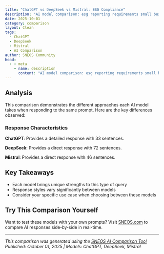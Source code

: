 ```yaml
---
title: "ChatGPT vs DeepSeek vs Mistral: ESG Compliance"
description: "AI model comparison: esg reporting requirements small business..."
date: 2025-10-01
category: comparison
layout: Clean
tags:
  - ChatGPT
  - DeepSeek
  - Mistral
  - AI Comparison
author: SNEOS Community
head:
  - - meta
    - name: description
      content: "AI model comparison: esg reporting requirements small business..."
---
```


<ChatComparison
  title="ChatGPT vs DeepSeek vs Mistral: ESG Compliance"
  prompt="esg reporting requirements small business"
  :responses='{
    "ChatGPT": "ESG (Environmental, Social, and Governance) reporting requirements for small businesses can vary depending on the country, industry, and specific regulations. However, compared to large corporations, small businesses often face less stringent or voluntary requirements. Here\u2019s an overview:\n\n### 1. **Understanding ESG Reporting**\n- **Environmental:** Impact on natural resources, energy use, waste management, emissions, etc.\n- **Social:** Labor practices, community engagement, diversity and inclusion, human rights, etc.\n- **Governance:** Corporate governance, ethics, transparency, anti-corruption measures, etc.\n\n---\n\n### 2. **General ESG Reporting Requirements for Small Businesses**\n\n- **Voluntary vs. Mandatory:** Most small businesses are not legally required to provide formal ESG reports unless they are part of a supply chain that requires it or fall under specific regulations.\n- **Materiality Focus:** Small businesses should focus on the most material (relevant) ESG factors that impact their operations.\n- **Simplicity and Transparency:** Reports should be clear and not overly complex, making information accessible to stakeholders.\n\n---\n\n### 3. **Common ESG Reporting Frameworks Relevant for Small Businesses**\n- **Global Reporting Initiative (GRI):** Provides standards that can be scaled to the size of the business.\n- **Sustainable Accounting Standards Board (SASB):** Industry-specific standards that highlight financially material ESG issues.\n- **CDP (Carbon Disclosure Project):** For environmental disclosures, especially related to carbon emissions.\n- **UN Global Compact:** Voluntary principles on human rights, labor, environment, and anti-corruption.\n- **B Corp Certification:** For companies looking to meet higher social and environmental standards.\n\n---\n\n### 4. **Steps for Small Businesses to Start ESG Reporting**\n\n- **Identify Key ESG Issues:** Based on industry, location, and stakeholder interests.\n- **Gather Data:** Energy consumption, waste production, employee statistics, governance practices.\n- **Set Goals:** Define measurable objectives for improvement.\n- **Report:** Use simple templates or existing frameworks.\n- **Communicate:** Share the ESG report with customers, investors, employees, and partners.\n\n---\n\n### 5. **Legal and Regulatory Landscape**\n\n- **Europe:** The EU\u2019s Corporate Sustainability Reporting Directive (CSRD) largely targets larger companies but may impact small businesses indirectly through supply chains.\n- **United States:** No federal-level mandatory ESG reporting for small businesses; some states or industries may have specific rules.\n- **Other Jurisdictions:** Vary widely; SMEs might be required to report if operating in or supplying multinational corporations.\n\n---\n\n### 6. **Benefits of ESG Reporting for Small Businesses**\n\n- Improved reputation and customer trust\n- Better risk management\n- Access to new markets and investors\n- Operational cost savings through efficiency\n- Enhanced employee engagement and retention\n\n---\n\n### 7. **Resources**\n- Local chambers of commerce or small business associations may offer ESG guidance.\n- Online tools and software for ESG data collection and reporting tailored for small businesses.\n- Consulting services specializing in sustainability for SMEs.\n\n---\n\nIf you provide the country or industry your small business operates in, I can help tailor the information more specifically!",
    "DeepSeek": "Of course. This is a common and important question for small business owners. The landscape of ESG (Environmental, Social, and Governance) reporting can seem overwhelming, but the reality for most small businesses is more manageable.\n\nHere\u2019s a clear, actionable guide to ESG reporting requirements for small businesses.\n\n### The Short Answer: The Direct Legal Requirement\n\nAs of today, **there are generally no direct, mandatory ESG reporting requirements for privately-held small businesses in most jurisdictions, including the United States.**\n\nThe major new regulations (like the EU\u0027s CSRD and the SEC\u0027s climate disclosure rules) primarily target large, publicly-traded companies. However, this is changing rapidly, and the *indirect* pressure on small businesses is already significant.\n\n---\n\n### The Real Pressure: Indirect Requirements (The \u0022Supply Chain Squeeze\u0022)\n\nThis is the most important concept for a small business owner to understand. While you may not have to report to a government body, your **larger clients and corporate customers likely do.**\n\nIf you are a supplier, vendor, or partner to a large corporation, they will increasingly require you to provide ESG-related data so *they* can meet their own reporting obligations. This creates a \u0022trickle-down\u0022 effect.\n\n**You might be asked for:**\n*   Your carbon footprint (Scope 1 \u0026 2 emissions, and eventually Scope 3).\n*   Your diversity, equity, and inclusion (DEI) policies and statistics.\n*   Your labor practices and employee benefits.\n*   Your waste management and recycling policies.\n*   Your data security and governance practices.\n\n**Failure to provide this information can mean losing a contract or being disqualified from bidding.**\n\n---\n\n### A Practical, 5-Step Guide for Small Businesses\n\nDon\u0027t think of ESG as a burdensome reporting exercise. Frame it as a **strategic business improvement plan** that also prepares you for future requests.\n\n#### Step 1: Start with a Basic Materiality Assessment\n*   **What it is:** Identify the ESG issues that matter most to your business and your stakeholders (customers, employees, investors, community).\n*   **How to do it:** Ask simple questions:\n    *   **Environmental:** What are our biggest energy costs? How much waste do we produce? What\u0027s in our supply chain?\n    *   **Social:** How do we treat our employees? Is our workplace safe and inclusive? How do we engage with our local community?\n    *   **Governance:** Who is in charge? Do we have ethical business practices? How do we manage data privacy?\n\n#### Step 2: Gather Easy Wins and Baseline Data\nYou can\u0027t manage what you don\u0027t measure. Start tracking a few key metrics.\n*   **Environmental:**\n    *   **Energy:** Monthly electricity and gas bills (kWh and therms).\n    *   **Waste:** Number of trash/recycling/compost bins picked up weekly.\n    *   **Travel:** Mileage for company vehicles or employee travel.\n*   **Social:**\n    *   **Employees:** Track employee turnover rate, training hours, and conduct a simple anonymous satisfaction survey.\n    *   **Community:** Track volunteer hours or charitable donations.\n*   **Governance:**\n    *   Document key company policies (Code of Conduct, Data Privacy Policy, Whistleblower Policy).\n\n#### Step 3: Develop Simple Policies and Set Goals\nFormalize your commitments. You don\u0027t need a 100-page document.\n*   Write a one-page **Environmental Policy** committing to reducing waste and energy use.\n*   Write a one-page **Diversity \u0026 Inclusion Statement**.\n*   Set a simple, achievable goal: *\u0022Reduce paper usage by 20% in the next year\u0022* or *\u0022Implement a flexible work policy by Q3.\u0022*\n\n#### Step 4: Communicate Informally (For Now)\nYou don\u0027t need a formal, glossy ESG report.\n*   Add a \u0022Our Commitment\u0022 page to your website summarizing your policies and goals.\n*   Share your progress in a blog post, newsletter, or social media update.\n*   Talk about your ESG efforts in sales pitches and client meetings\u2014it\u2019s a powerful differentiator.\n\n#### Step 5: Prepare for Formal Questionnaires\nWhen a large client sends you an ESG questionnaire (like one from **EcoVadis, CDP, or a custom supplier survey**), you won\u0027t be starting from scratch. You\u0027ll have your data, policies, and goals ready to go.\n\n---\n\n### Key Frameworks (For When You\u0027re Ready)\n\nAs you grow, you may want to align with a global framework. Don\u0027t start here, but be aware of them.\n*   **GRI (Global Reporting Initiative):** The most widely used global standard.\n*   **SASB (Sustainability Accounting Standards Board):** Now part of the IFRS Foundation\u0027s ISSB, it provides industry-specific standards.\n*   **UN SDGs (Sustainable Development Goals):** A great set of 17 global goals to align your business with.\n\n### Benefits Beyond Compliance\n\nFocusing on ESG isn\u0027t just about avoiding risk; it\u0027s about creating value.\n*   **Cost Savings:** Reducing energy and waste saves money.\n*   **Attracting Talent:** Top talent, especially younger generations, prefers to work for responsible companies.\n*   **Winning Business:** It\u0027s a key differentiator for B2B sales.\n*   **Access to Capital:** Banks and investors are increasingly using ESG criteria.\n\n### Summary \u0026 Key Takeaway\n\n1.  **Direct Legal Requirement?** No, for now.\n2.  **Indirect Business Requirement?** Yes, absolutely, and it\u0027s growing fast.\n3.  **What Should You Do?** Start small. Treat ESG as a continuous improvement process for your business. Measure a few things, set simple goals, and communicate your progress. This will prepare you for any formal requests and unlock new business opportunities.\n\n**Start today by picking one thing\u2014like tracking your electricity usage or drafting a simple diversity statement. The most important step is the first one.**",
    "Mistral": "Environmental, Social, and Governance (ESG) reporting is becoming increasingly important for businesses of all sizes, including small businesses. While the specific requirements can vary depending on the jurisdiction and industry, here are some general guidelines and considerations for small businesses:\n\n### 1. **Understanding ESG Reporting**\nESG reporting involves disclosing information about a company\u0027s environmental, social, and governance practices. This can include:\n- **Environmental**: Carbon footprint, energy consumption, waste management, and sustainability initiatives.\n- **Social**: Labor practices, community engagement, diversity and inclusion, and employee well-being.\n- **Governance**: Board composition, executive compensation, ethics, and compliance.\n\n### 2. **Regulatory Requirements**\nDifferent countries and regions have varying regulatory requirements for ESG reporting. For example:\n- **European Union**: The EU\u0027s Corporate Sustainability Reporting Directive (CSRD) requires large companies to report on ESG factors, but small businesses may also need to comply if they are part of a larger supply chain.\n- **United States**: The Securities and Exchange Commission (SEC) has proposed rules that would require public companies to disclose certain climate-related information. While these rules primarily affect public companies, they can have a trickle-down effect on suppliers and partners.\n- **Other Regions**: Countries like Australia, Canada, and Japan also have their own ESG reporting frameworks and requirements.\n\n### 3. **Voluntary Standards and Frameworks**\nEven if not legally required, small businesses can benefit from adopting voluntary ESG reporting standards. Common frameworks include:\n- **Global Reporting Initiative (GRI)**: Provides guidelines for reporting on a wide range of ESG factors.\n- **Sustainability Accounting Standards Board (SASB)**: Offers industry-specific standards for reporting on material sustainability issues.\n- **Task Force on Climate-related Financial Disclosures (TCFD)**: Focuses on climate-related risks and opportunities.\n\n### 4. **Benefits of ESG Reporting for Small Businesses**\n- **Attracting Investors**: Investors are increasingly looking for companies with strong ESG performance.\n- **Customer Loyalty**: Consumers are more likely to support businesses that align with their values.\n- **Risk Management**: Identifying and mitigating ESG risks can improve long-term sustainability.\n- **Operational Efficiency**: ESG initiatives can lead to cost savings and improved operational efficiency.\n\n### 5. **Steps to Implement ESG Reporting**\n1. **Assess Current Practices**: Evaluate your current environmental, social, and governance practices.\n2. **Identify Key Stakeholders**: Engage with employees, customers, suppliers, and other stakeholders to understand their ESG expectations.\n3. **Set Goals and Targets**: Establish clear, measurable goals for improving ESG performance.\n4. **Collect Data**: Gather data on key ESG metrics. This may involve setting up new data collection processes.\n5. **Report and Communicate**: Prepare an ESG report and communicate your findings to stakeholders. This can be done through a dedicated sustainability report, website updates, or other communication channels.\n6. **Continuous Improvement**: Regularly review and update your ESG practices and reporting to ensure ongoing improvement.\n\n### 6. **Resources and Support**\n- **Consultants**: Hire ESG consultants who can provide tailored advice and support.\n- **Software Tools**: Use ESG reporting software to streamline data collection and reporting.\n- **Industry Associations**: Join industry associations that offer resources and support for ESG reporting.\n\n### 7. **Compliance and Auditing**\n- **Internal Audits**: Conduct regular internal audits to ensure compliance with ESG reporting standards.\n- **External Audits**: Consider hiring external auditors to verify the accuracy and completeness of your ESG reports.\n\n### Conclusion\nWhile ESG reporting may seem daunting for small businesses, it can offer significant benefits and help build a more sustainable and resilient organization. By understanding the requirements, adopting best practices, and leveraging available resources, small businesses can effectively integrate ESG reporting into their operations."
  }'
  published-date="15:36"
/>

## Analysis

This comparison demonstrates the different approaches each AI model takes when responding to the same prompt. Here are the key differences observed:

### Response Characteristics

**ChatGPT**: Provides a detailed response with 33 sentences. 

**DeepSeek**: Provides a direct response with 72 sentences. 

**Mistral**: Provides a direct response with 46 sentences. 

## Key Takeaways

- Each model brings unique strengths to this type of query
- Response styles vary significantly between models
- Consider your specific use case when choosing between these models

## Try This Comparison Yourself

Want to test these models with your own prompts? Visit [SNEOS.com](https://sneos.com) to compare AI responses side-by-side in real-time.

---

*This comparison was generated using the [SNEOS AI Comparison Tool](https://sneos.com)*
*Published: October 01, 2025 | Models: ChatGPT, DeepSeek, Mistral*
